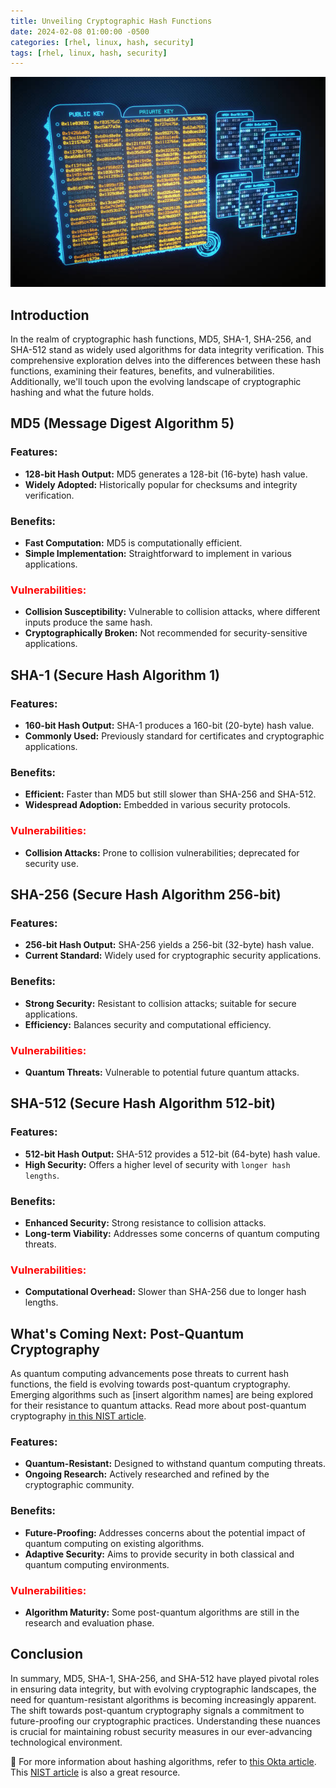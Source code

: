 ```yaml
---
title: Unveiling Cryptographic Hash Functions
date: 2024-02-08 01:00:00 -0500
categories: [rhel, linux, hash, security]
tags: [rhel, linux, hash, security]
---
```


![Unveiling Cryptographic Hash Functions](/assets/img/posts/2024/unveiling_cryptographic_hash_functions/unveiling_cryptographic_hash_functions.jpg)


## Introduction

In the realm of cryptographic hash functions, MD5, SHA-1, SHA-256, and SHA-512 stand as widely used algorithms for data integrity verification. This comprehensive exploration delves into the differences between these hash functions, examining their features, benefits, and vulnerabilities. Additionally, we'll touch upon the evolving landscape of cryptographic hashing and what the future holds.

## MD5 (Message Digest Algorithm 5)

### Features:
- **128-bit Hash Output:** MD5 generates a 128-bit (16-byte) hash value.
- **Widely Adopted:** Historically popular for checksums and integrity verification.

### Benefits:
- **Fast Computation:** MD5 is computationally efficient.
- **Simple Implementation:** Straightforward to implement in various applications.

### <span style="color: red;">Vulnerabilities:</span>
- **Collision Susceptibility:** Vulnerable to collision attacks, where different inputs produce the same hash.
- **Cryptographically Broken:** Not recommended for security-sensitive applications.

## SHA-1 (Secure Hash Algorithm 1)

### Features:
- **160-bit Hash Output:** SHA-1 produces a 160-bit (20-byte) hash value.
- **Commonly Used:** Previously standard for certificates and cryptographic applications.

### Benefits:
- **Efficient:** Faster than MD5 but still slower than SHA-256 and SHA-512.
- **Widespread Adoption:** Embedded in various security protocols.

### <span style="color: red;">Vulnerabilities:</span>
- **Collision Attacks:** Prone to collision vulnerabilities; deprecated for security use.

## SHA-256 (Secure Hash Algorithm 256-bit)

### Features:
- **256-bit Hash Output:** SHA-256 yields a 256-bit (32-byte) hash value.
- **Current Standard:** Widely used for cryptographic security applications.

### Benefits:
- **Strong Security:** Resistant to collision attacks; suitable for secure applications.
- **Efficiency:** Balances security and computational efficiency.

### <span style="color: red;">Vulnerabilities:</span>
- **Quantum Threats:** Vulnerable to potential future quantum attacks.

## SHA-512 (Secure Hash Algorithm 512-bit)

### Features:
- **512-bit Hash Output:** SHA-512 provides a 512-bit (64-byte) hash value.
- **High Security:** Offers a higher level of security with `longer hash lengths`.

### Benefits:
- **Enhanced Security:** Strong resistance to collision attacks.
- **Long-term Viability:** Addresses some concerns of quantum computing threats.

### <span style="color: red;">Vulnerabilities:</span>
- **Computational Overhead:** Slower than SHA-256 due to longer hash lengths.

## What's Coming Next: Post-Quantum Cryptography

As quantum computing advancements pose threats to current hash functions, the field is evolving towards post-quantum cryptography. Emerging algorithms such as [insert algorithm names] are being explored for their resistance to quantum attacks. Read more about post-quantum cryptography [ in this NIST article](https://csrc.nist.gov/projects/post-quantum-cryptography).

### Features:
- **Quantum-Resistant:** Designed to withstand quantum computing threats.
- **Ongoing Research:** Actively researched and refined by the cryptographic community.

### Benefits:
- **Future-Proofing:** Addresses concerns about the potential impact of quantum computing on existing algorithms.
- **Adaptive Security:** Aims to provide security in both classical and quantum computing environments.

### <span style="color: red;">Vulnerabilities:</span>
- **Algorithm Maturity:** Some post-quantum algorithms are still in the research and evaluation phase.

## Conclusion

In summary, MD5, SHA-1, SHA-256, and SHA-512 have played pivotal roles in ensuring data integrity, but with evolving cryptographic landscapes, the need for quantum-resistant algorithms is becoming increasingly apparent. The shift towards post-quantum cryptography signals a commitment to future-proofing our cryptographic practices. Understanding these nuances is crucial for maintaining robust security measures in our ever-advancing technological environment.


📝 For more information about hashing algorithms, refer to [this Okta article](https://www.okta.com/identity-101/hashing-algorithms/). This [NIST article](https://www.nist.gov/cryptography) is also a great resource.


